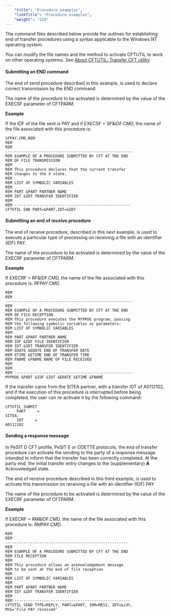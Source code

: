 ```yaml
---
    "title": "Procedure examples",
    "linkTitle": "Procedure examples",
    "weight": "220"
---
```

The command files described below provide the outlines for establishing
end of transfer procedures using a syntax applicable to the Windows NT
operating system.

You can modify the file names and the method to activate CFTUTIL to
work on other operating systems. See [About CFTUTIL: Transfer
CFT utility](../../../c_intro_userinterfaces/about_cftutil).

<span id="Submitting_an_END_command"></span>

#### Submitting an END command

The end of send procedure described in this example, is used to declare
correct transmission by the END command.

The name of the procedure to be activated is determined by the value
of the EXECSF parameter of CFTPARM.

****Example****

If the IDF of the file sent is PAY and if EXECSF = SF&IDF.CMD, the
name of the file associated with this procedure is:

```
SFPAY.CMD.REM
REM
REM
--------------------------------------------------------
REM EXAMPLE OF A PROCEDURE SUBMITTED BY CFT AT THE END
REM OF FILE TRANSMISSION
REM
REM This procedure declares that the current transfer
REM changes to the X state.
REM
REM LIST OF SYMBOLIC VARIABLES
REM
REM PART &PART PARTNER NAME
REM IDT &IDT TRANSFER IDENTIFIER
REM
REM ---------------------------------------------------
CFTUTIL END PART=&PART,IDT=&IDT
```
<span id="Submitting_an_end_of_receive_procedure"></span>

#### Submitting an end of receive procedure

The end of receive procedure, described in this next example, is used
to execute a particular type of processing on receiving a file with an
identifier (IDF) PAY.

The name of the procedure to be activated is determined by the value
of the EXECRF parameter of CFTPARM.

****Example****

If EXECRF = RF&IDF.CMD, the name of the file associated with this
procedure is: RFPAY.CMD.

```
REM
REM
--------------------------------------------------------
REM
REM EXAMPLE OF A PROCEDURE SUBMITTED BY CFT AT THE END
REM OF FILE RECEPTION
REM This procedure executes the MYPROG program, passing
REM the following symbolic variables as parameters:
REM LIST OF SYMBOLIC VARIABLES
REM
REM PART &PART PARTNER NAME
REM IDF &IDF FILE IDENTIFIER
REM IDT &IDT TRANSFER IDENTIFIER
REM EDATE &EDATE END OF TRANSFER DATE
REM ETIME &ETIME END OF TRANSFER TIME
REM FNAME &FNAME NAME OF FILE RECEIVED
REM
REM
REM ----------------------------------------------------
MYPROG &PART &IDF &IDT &EDATE &ETIME &FNAME
```

If the transfer came from the SITEA partner, with a transfer IDT of
A0112102, and if the execution of this procedure is interrupted before
being completed, the user can re-activate it by the following command:

```
CFTUTIL SUBMIT
     PART     =    
SITEA,
     IDT     =    
A0112102
```

<span id="Sending_a_response_message"></span>

#### Sending a response message

In PeSIT D CFT profile, PeSIT E or ODETTE protocols, the end of transfer
procedure can activate the sending to the party of a response message
intended to inform that the transfer has been correctly completed. At
the party end, the initial transfer entry changes to the (supplementary)
****A**** Acknowledged state.

The end of receive procedure described in this third example, is used
to activate this transmission on receiving a file with an identifier (IDF)
PAY.

The name of the procedure to be activated is determined by the value
of the EXECRF parameter of CFTPARM.

****Example****

If EXECRF = RM&IDF.CMD, the name of the file associated with this
procedure is: RMPAY.CMD.

```
REM
REM
------------------------------------------------------
REM
REM EXAMPLE OF A PROCEDURE SUBMITTED BY CFT AT THE END
REM FILE RECEPTION
REM
REM This procedure allows an acknowledgement message
REM to be sent at the end of file reception
REM
REM LIST OF SYMBOLIC VARIABLES
REM
REM PART &PART PARTNER NAME
REM IDT &IDT TRANSFER IDENTIFIER
REM
REM ---------------------------------------------------
CFTUTIL SEND TYPE=REPLY, PART=&PART, IDM=MES1, IDT=&idt,
MSG=’File PAY received’
```

